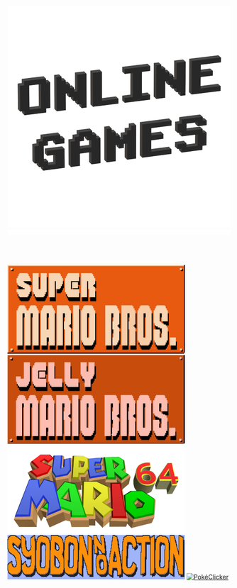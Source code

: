<p align="center">
  <img src="Images/Icon/Online Games.png" />
  <img src="Images/Materiel/Ligne.png" width="800" height="11" </p>
  <br></br>
  <br></br>
  
[<img alt="Super Mario Bros." height="200px" width="400px" src="Images/Icon/Super Mario Bros..png" />](https://supermario-game.com/mario-game/mobilemario.html)
[<img alt="Jelly Mario Bros." height="200px" width="400px" src="Images/Icon/Jelly Mario Bros..png" />](https://jellymar.io/)
[<img alt="Super Mario 64" height="200px" width="400px" src="Images/Icon/Super Mario 64.png" />](https://myemulator.online/emu?game=MTYwOQ)
[<img alt="Syobon Action" height="100px" width="400px" src="Images/Icon/Syobon Action.png" />](http://www.jezng.com/open-syobon-action.js/)
[<img alt="PokéClicker" height="200px" width="400px" src="Images/Icon/PokéClicker.png" />](https://www.pokeclicker.com/)
